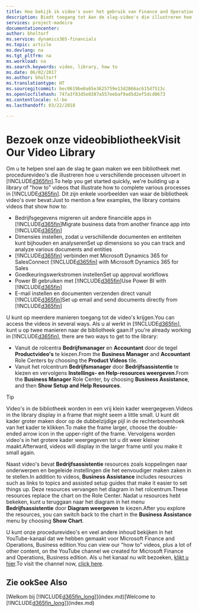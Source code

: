 ```yaml
---
title: Hoe bekijk ik video's over het gebruik van Finance and Operations, Business edition | Microsoft Docs
description: Biedt toegang tot Aan de slag-video's die illustreren hoe u veel voorkomende taken uitvoert.
services: project-madeira
documentationcenter: 
author: bholtorf
ms.service: dynamics365-financials
ms.topic: article
ms.devlang: na
ms.tgt_pltfrm: na
ms.workload: na
ms.search.keywords: video, library, how to
ms.date: 06/02/2017
ms.author: bholtorf
ms.translationtype: HT
ms.sourcegitcommit: bec0619be0a65e3625759e13d2866ac615d7513c
ms.openlocfilehash: 747a3f83d5e0387a557eebaf9ad5d2ef5dcd0673
ms.contentlocale: nl-be
ms.lasthandoff: 03/22/2018

---
```

# <a name="visit-our-video-library"></a><span data-ttu-id="ee2fa-103">Bezoek onze videobibliotheek</span><span class="sxs-lookup"><span data-stu-id="ee2fa-103">Visit Our Video Library</span></span>
<span data-ttu-id="ee2fa-104">Om u te helpen snel aan de slag te gaan maken we een bibliotheek met procedurevideo's die illustreren hoe u verschillende processen uitvoert in [!INCLUDE[d365fin](includes/d365fin_md.md)].</span><span class="sxs-lookup"><span data-stu-id="ee2fa-104">To help you get started quickly, we're building up a library of "how to" videos that illustrate how to complete various processes in [!INCLUDE[d365fin](includes/d365fin_md.md)].</span></span> <span data-ttu-id="ee2fa-105">Dit zijn enkele voorbeelden van waar de bibliotheek video's over bevat:</span><span class="sxs-lookup"><span data-stu-id="ee2fa-105">Just to mention a few examples, the library contains videos that show how to:</span></span>  

* <span data-ttu-id="ee2fa-106">Bedrijfsgegevens migreren uit andere financiële apps in [!INCLUDE[d365fin](includes/d365fin_md.md)]</span><span class="sxs-lookup"><span data-stu-id="ee2fa-106">Migrate business data from another finance app into [!INCLUDE[d365fin](includes/d365fin_md.md)]</span></span>  
* <span data-ttu-id="ee2fa-107">Dimensies instellen, zodat u verschillende documenten en entiteiten kunt bijhouden en analyseren</span><span class="sxs-lookup"><span data-stu-id="ee2fa-107">Set up dimensions so you can track and analyze various documents and entities</span></span>
* <span data-ttu-id="ee2fa-108">[!INCLUDE[d365fin](includes/d365fin_md.md)] verbinden met Microsoft Dynamics 365 for Sales</span><span class="sxs-lookup"><span data-stu-id="ee2fa-108">Connect [!INCLUDE[d365fin](includes/d365fin_md.md)] with Microsoft Dynamics 365 for Sales</span></span>
* <span data-ttu-id="ee2fa-109">Goedkeuringswerkstromen instellen</span><span class="sxs-lookup"><span data-stu-id="ee2fa-109">Set up approval workflows</span></span>  
* <span data-ttu-id="ee2fa-110">Power BI gebruiken met [!INCLUDE[d365fin](includes/d365fin_md.md)]</span><span class="sxs-lookup"><span data-stu-id="ee2fa-110">Use Power BI with [!INCLUDE[d365fin](includes/d365fin_md.md)]</span></span>  
* <span data-ttu-id="ee2fa-111">E-mail instellen en documenten verzenden direct vanuit [!INCLUDE[d365fin](includes/d365fin_md.md)]</span><span class="sxs-lookup"><span data-stu-id="ee2fa-111">Set up email and send documents directly from [!INCLUDE[d365fin](includes/d365fin_md.md)]</span></span>  

<span data-ttu-id="ee2fa-112">U kunt op meerdere manieren toegang tot de video's krijgen.</span><span class="sxs-lookup"><span data-stu-id="ee2fa-112">You can access the videos in several ways.</span></span> <span data-ttu-id="ee2fa-113">Als u al werkt in [!INCLUDE[d365fin](includes/d365fin_md.md)], kunt u op twee manieren naar de bibliotheek gaan:</span><span class="sxs-lookup"><span data-stu-id="ee2fa-113">If you're already working in [!INCLUDE[d365fin](includes/d365fin_md.md)], there are two ways to get to the library:</span></span>

* <span data-ttu-id="ee2fa-114">Vanuit de rolcentra **Bedrijfsmanager** en **Accountant** door de tegel **Productvideo's** te kiezen.</span><span class="sxs-lookup"><span data-stu-id="ee2fa-114">From the **Business Manager** and **Accountant** Role Centers by choosing the **Product Videos** tile.</span></span>  
* <span data-ttu-id="ee2fa-115">Vanuit het rolcentrum **Bedrijfsmanager** door **Bedrijfsassistentie** te kiezen en vervolgens **Instellings- en Help-resources weergeven**.</span><span class="sxs-lookup"><span data-stu-id="ee2fa-115">From the **Business Manager** Role Center, by choosing **Business Assistance**, and then **Show Setup and Help Resources**.</span></span>  

> [!Tip]  
> <span data-ttu-id="ee2fa-116">Video's in de bibliotheek worden in een vrij klein kader weergegeven.</span><span class="sxs-lookup"><span data-stu-id="ee2fa-116">Videos in the library display in a frame that might seem a little small.</span></span> <span data-ttu-id="ee2fa-117">U kunt dit kader groter maken door op de dubbelzijdige pijl in de rechterbovenhoek van het kader te klikken.</span><span class="sxs-lookup"><span data-stu-id="ee2fa-117">To make the frame larger, choose the double-ended arrow icon in the upper-right of the frame.</span></span> <span data-ttu-id="ee2fa-118">Vervolgens worden video's in het grotere kader weergegeven tot u dit weer kleiner maakt.</span><span class="sxs-lookup"><span data-stu-id="ee2fa-118">Afterward, videos will display in the larger frame until you make it small again.</span></span>  

<span data-ttu-id="ee2fa-119">Naast video's bevat **Bedrijfsassistentie** resources zoals koppelingen naar onderwerpen en begeleide instellingen die het eenvoudiger maken zaken in te stellen.</span><span class="sxs-lookup"><span data-stu-id="ee2fa-119">In addition to videos, **Business Assistance** includes resources such as links to topics and assisted setup guides that make it easier to set things up.</span></span> <span data-ttu-id="ee2fa-120">Deze resources vervangen het diagram in het rolcentrum.</span><span class="sxs-lookup"><span data-stu-id="ee2fa-120">These resources replace the chart on the Role Center.</span></span> <span data-ttu-id="ee2fa-121">Nadat u resources hebt bekeken, kunt u teruggaan naar het diagram in het menu **Bedrijfsassistentie** door **Diagram weergeven** te kiezen.</span><span class="sxs-lookup"><span data-stu-id="ee2fa-121">After you explore the resources, you can switch back to the chart in the **Business Assistance** menu by choosing **Show Chart**.</span></span>  
  
<span data-ttu-id="ee2fa-122">U kunt onze procedurevideo's en veel andere inhoud bekijken in het YouTube-kanaal dat we hebben gemaakt voor Microsoft Finance and Operations, Business edition.</span><span class="sxs-lookup"><span data-stu-id="ee2fa-122">You can view our "how to" videos, plus a lot of other content, on the YouTube channel we created for Microsoft Finance and Operations, Business edition.</span></span> <span data-ttu-id="ee2fa-123">Als u het kanaal nu wilt bezoeken, [klikt u hier](https://go.microsoft.com/fwlink/?linkid=851533).</span><span class="sxs-lookup"><span data-stu-id="ee2fa-123">To visit the channel now, [click here](https://go.microsoft.com/fwlink/?linkid=851533).</span></span>

## <a name="see-also"></a><span data-ttu-id="ee2fa-124">Zie ook</span><span class="sxs-lookup"><span data-stu-id="ee2fa-124">See Also</span></span>
<span data-ttu-id="ee2fa-125">[Welkom bij [!INCLUDE[d365fin_long](includes/d365fin_long_md.md)]](index.md)</span><span class="sxs-lookup"><span data-stu-id="ee2fa-125">[Welcome to [!INCLUDE[d365fin_long](includes/d365fin_long_md.md)]](index.md)</span></span>

